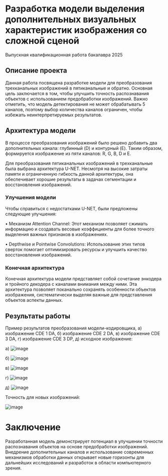 # Разработка модели выделения дополнительных визуальных характеристик  изображения со сложной сценой
Выпускная квалификационная работа бакалавра 2025

## Описание проекта

Данная работа посвящена разработке модели для преобразования трехканальных изображений в пятиканальные и обратно. Основная цель заключается в том, чтобы улучшить точность распознавания объектов с использованием предобработки изображений. Важно отметить, что модель детектирования не может обрабатывать 5 каналов, поэтому выбор количества каналов ограничен, чтобы избежать неинтерпретируемых результатов.

## Архитектура модели

В процессе преобразования изображений было решено добавить два дополнительных канала: глубинный (D) и контурный (E). Таким образом, формируется изображение из пяти каналов: R, G, B, D и E.

Для преобразования пятиканальных изображений в трехканальные была выбрана архитектура U-NET. Несмотря на высокие затраты памяти и ограниченную гибкость данной архитектуры, она обеспечивает хорошие результаты в задачах сегментации и восстановления изображений.

### Улучшения модели

Чтобы справиться с недостатками U-NET, были предложены следующие улучшения:

• Механизм Attention Channel: Этот механизм позволяет сжимать информацию и создавать весовые коэффициенты для более точного выделения важных признаков в изображениях.

• Depthwise и Pointwise Convolutions: Использование этих типов сверток помогает оптимизировать ресурсы и улучшить качество восстановления изображений.

### Конечная архитектура

Конечная архитектура модели представляет собой сочетание энкодера и тройного декодера с каналами внимания между ними. Эта архитектура позволяет поканально сохранять особенности объектов изображения, систематически выделяя важные для представления объектов аспекты данных.

## Результаты работы

Пример результатов преобразования модели-кодировщика, а) изображение CDE 1 DA, б) изображение CDE 2 DA, в) изображение CDE 3 DA, г) изображение CDE 3 DP, д) исходное изображение:

а) ![image](https://github.com/user-attachments/assets/5e8edcc4-111c-4041-aa73-f5c32f84f6ef)


б) ![image](https://github.com/user-attachments/assets/12b5ceab-a81c-4a47-bb8f-aab7f39d1e47)


в) ![image](https://github.com/user-attachments/assets/5444a6a5-6d3a-4730-9335-061c433ced3d) 


г) ![image](https://github.com/user-attachments/assets/d7e0ae22-919a-46cd-8111-4006c3b04cbb) 


д) ![image](https://github.com/user-attachments/assets/28b9136a-c80c-4d78-8cb4-4df8fe852bdd)

Точность для новых изображений:

![image](https://github.com/user-attachments/assets/2f2fa563-7cd9-4a39-abbf-973ff39f0b06)


# Заключение

Разработанная модель демонстрирует потенциал в улучшении точности распознавания объектов на основе предобработки изображений. Внедрение дополнительных каналов и использование современных механизмов обработки данных открывает новые горизонты для дальнейших исследований и разработок в области компьютерного зрения.
